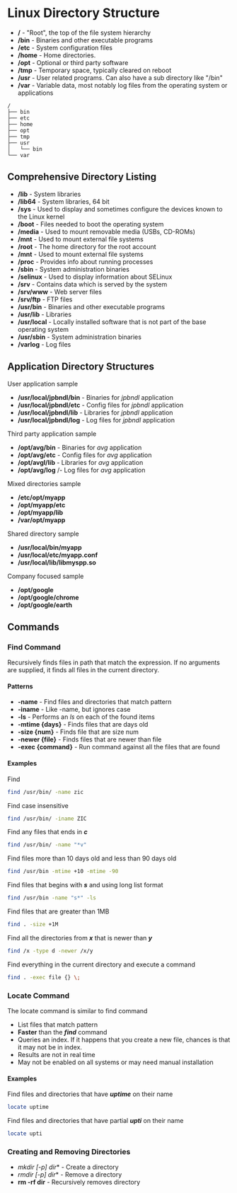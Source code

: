 
# Linux Directory Structure
- **/** - "Root", the top of the file system hierarchy
- **/bin** - Binaries and other executable programs
- **/etc** - System configuration files
- **/home** - Home directories. 
- **/opt** - Optional or third party software
- **/tmp** - Temporary space, typically cleared on reboot
- **/usr** - User related programs. Can also have a sub directory like "/bin"
- **/var** - Variable data, most notably log files from the operating system or applications
  
```
/
├── bin
├── etc
├── home
├── opt
├── tmp
├── usr
│   └── bin
└── var
```

## Comprehensive Directory Listing
- **/lib** - System libraries
- **/lib64** - System libraries, 64 bit
- **/sys** - Used to display and sometimes configure the devices known to the Linux kernel
- **/boot** - Files needed to boot the operating system
- **/media** - Used to mount removable media (USBs, CD-ROMs)
- **/mnt** - Used to mount external file systems
- **/root** - The home directory for the root account
- **/mnt** - Used to mount external file systems
- **/proc** - Provides info about running processes
- **/sbin** - System administration binaries
- **/selinux** - Used to display information about SELinux
- **/srv** - Contains data which is served by the system
- **/srv/www** - Web server files
- **/srv/ftp** - FTP files
- **/usr/bin** - Binaries and other executable programs
- **/usr/lib** - Libraries
- **/usr/local** - Locally installed software that is not part of the base operating system
- **/usr/sbin** - System administration binaries
- **/varlog** - Log files

## Application Directory Structures

User application sample
- **/usr/local/jpbndl/bin** - Binaries for *jpbndl* application
- **/usr/local/jpbndl/etc** - Config files for *jpbndl* application
- **/usr/local/jpbndl/lib** - Libraries for *jpbndl* application
- **/usr/local/jpbndl/log** - Log files for *jpbndl* application

Third party application sample
- **/opt/avg/bin** - Binaries for *avg* application
- **/opt/avg/etc** - Config files for *avg* application
- **/opt/avgl/lib** - Libraries for *avg* application
- **/opt/avg/log** /- Log files for *avg* application

Mixed directories sample
- **/etc/opt/myapp** 
- **/opt/myapp/etc**
- **/opt/myapp/lib**
- **/var/opt/myapp**

Shared directory sample
- **/usr/local/bin/myapp**
- **/usr/local/etc/myapp.conf**
- **/usr/local/lib/libmyspp.so**

Company focused sample
- **/opt/google** 
- **/opt/google/chrome**
- **/opt/google/earth**

## Commands

### Find Command

Recursively finds files in path that match the expression. If no arguments are supplied, it finds all files in the current directory.

#### Patterns
- **-name** - Find files and directories that match pattern
- **-iname** - Like -name, but ignores case
- **-ls** - Performs an *ls* on each of the found items
- **-mtime {days}** - Finds files that are days old
- **-size {num}** - Finds file that are size num
- **-newer {file}** - Finds files that are newer than file
- **-exec {command}** - Run command against all the files that are found

#### Examples

Find 
```bash
find /usr/bin/ -name zic
```

Find case insensitive
```bash
find /usr/bin/ -iname ZIC
```

Find any files that ends in ***c***
```bash
find /usr/bin/ -name "*v"
```

Find files more than 10 days old and less than 90 days old
```bash
find /usr/bin -mtime +10 -mtime -90
```

Find files that begins with ***s*** and using long list format
```bash
find /usr/bin -name "s*" -ls
```

Find files that are greater than 1MB
```bash
find . -size +1M
```

Find all the directories from ***x*** that is newer than ***y***
```bash
find /x -type d -newer /x/y 
```

Find everything in the current directory and execute a command
```bash
find . -exec file {} \;
```

### Locate Command

The locate command is similar to find command

- List files that match pattern
- **Faster** than the ***find*** command
- Queries an index. If it happens that you create a new file, chances is that it may not be in index.
- Results are not in real time
- May not be enabled on all systems or may need manual installation

#### Examples

Find files and directories that have ***uptime*** on their name
```bash
locate uptime
```

Find files and directories that have partial ***upti*** on their name
```bash
locate upti
```

### Creating and Removing Directories
- **mkdir* [-p] dir** - Create a directory
- **rmdir* [-p] dir** - Remove a directory
- **rm -rf dir** - Recursively removes directory